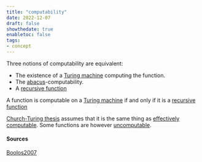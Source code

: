 ```yaml
---
title: "computability"
date: 2022-12-07
draft: false
showthedate: true
enabletoc: false
tags:
- concept
---
```


Three notions of computability are equivalent: 
- The existence of a [Turing machine](concept/Turing%20machine.md) computing the function.
- The [abacus](definition/abacus.md)-computability.
- A [recursive function](definition/recursive%20function.md)

A function is computable on a [Turing machine](concept/Turing%20machine.md) if and only if it is a [recursive function](definition/recursive%20function.md)

[Church-Turing thesis](concept/Church-Turing%20thesis.md) assumes that it is the same thing as [effectively computable](definition/effectively%20computable.md).
Some functions are however [uncomputable](definition/uncomputable.md).

#### Sources 

[Boolos2007](reference/Boolos2007.md)
